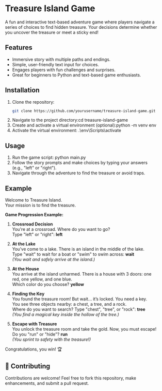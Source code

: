 
# Treasure Island Game
A fun and interactive text-based adventure game where players navigate a series of choices to find hidden treasure. Your decisions determine whether you uncover the treasure or meet a sticky end!

## Features
- Immersive story with multiple paths and endings.
- Simple, user-friendly text input for choices.
- Engages players with fun challenges and surprises.
- Great for beginners to Python and text-based game enthusiasts.

## Installation
1. Clone the repository:
   ```bash
   git clone https://github.com/yourusername/treasure-island-game.git
2. Navigate to the project directory:cd treasure-island-game
3. Create and activate a virtual environment (optional):python -m venv env
4. Activate the virtual environment: .\env\Scripts\activate

## Usage
1. Run the game script: python main.py
2. Follow the story prompts and make choices by typing your answers (e.g., "left" or "right").
3. Navigate through the adventure to find the treasure or avoid traps.

## Example
Welcome to Treasure Island.  
Your mission is to find the treasure.

**Game Progression Example:**

1. **Crossroad Decision**  
   You're at a crossroad. Where do you want to go?  
   Type "left" or "right": **left**

2. **At the Lake**  
   You've come to a lake. There is an island in the middle of the lake.  
   Type "wait" to wait for a boat or "swim" to swim across: **wait**  
   *(You wait and safely arrive at the island.)*

3. **At the House**  
   You arrive at the island unharmed. There is a house with 3 doors: one red, one yellow, and one blue.  
   Which color do you choose? **yellow**

4. **Finding the Key**  
   You found the treasure room! But wait… it’s locked. You need a key.  
   You see three objects nearby: a chest, a tree, and a rock.  
   Where do you want to search? Type "chest", "tree", or "rock": **tree**  
   *(You find a magical key inside the hollow of the tree.)*

5. **Escape with Treasure**  
   You unlock the treasure room and take the gold. Now, you must escape!  
   Do you "run" or "hide"? **run**  
   *(You sprint to safety with the treasure!)*  

Congratulations, you win! 🏆


## 🤝 Contributing
Contributions are welcome! Feel free to fork this repository, make enhancements, and submit a pull request.



